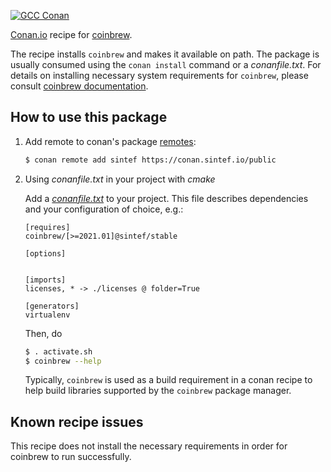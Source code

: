 [![GCC Conan](https://github.com/sintef-ocean/conan-coinbrew/workflows/GCC%20Conan/badge.svg)](https://github.com/sintef-ocean/conan-coinbrew/actions?query=workflow%3A"GCC+Conan")


[Conan.io](https://conan.io) recipe for [coinbrew](http://github.com/coin-or/coinbrew).

The recipe installs `coinbrew` and makes it available on path.
The package is usually consumed using the `conan install` command or a *conanfile.txt*.
For details on installing necessary system requirements for `coinbrew`, please consult [coinbrew documentation](https://coin-or.github.io/coinbrew).

## How to use this package

1. Add remote to conan's package [remotes](https://docs.conan.io/en/latest/reference/commands/misc/remote.html?highlight=remotes):

   ```bash
   $ conan remote add sintef https://conan.sintef.io/public
   ```

2. Using *conanfile.txt* in your project with *cmake*

   Add a [*conanfile.txt*](http://docs.conan.io/en/latest/reference/conanfile_txt.html) to your project. This file describes dependencies and your configuration of choice, e.g.:

   ```
   [requires]
   coinbrew/[>=2021.01]@sintef/stable

   [options]


   [imports]
   licenses, * -> ./licenses @ folder=True

   [generators]
   virtualenv
   ```

   Then, do
   ```bash
   $ . activate.sh
   $ coinbrew --help
   ```

   Typically, `coinbrew` is used as a build requirement in a conan recipe to help build
   libraries supported by the `coinbrew` package manager.

## Known recipe issues

   This recipe does not install the necessary requirements in order for coinbrew to run successfully.
